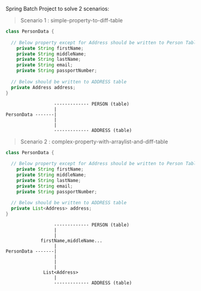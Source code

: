 Spring Batch Project to solve 2 scenarios:

> Scenario 1 : simple-property-to-diff-table

```java
class PersonData {
    
  // Below property except for Address should be written to Person Table
	private String firstName;
	private String middleName;
	private String lastName;
	private String email;
	private String passportNumber;
  
  // Below should be written to ADDRESS table
  private Address address;
}

```

                      ------------- PERSON (table)
                      |
    PersonData -------|
                      |
                      |
                      ------------- ADDRESS (table)


> Scenario 2 : complex-property-with-arraylist-and-diff-table

```java
class PersonData {
    
  // Below property except for Address should be written to Person Table
	private String firstName;
	private String middleName;
	private String lastName;
	private String email;
	private String passportNumber;
  
  // Below should be written to ADDRESS table
  private List<Address> address;
}

```

                      ------------- PERSON (table)
                      |
                      |
                 firstName,middleName...
                      |
    PersonData -------|
                      |
                      |
                      |
                  List<Address>
                      |
                      ------------- ADDRESS (table)

